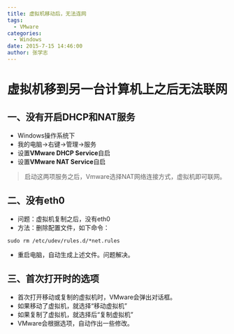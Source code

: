 ```yaml
---
title: 虚拟机移动后，无法连网
tags: 
  - VMware
categories:
  - Windows
date: 2015-7-15 14:46:00
author: 张学志
---
```






# 虚拟机移到另一台计算机上之后无法联网

## 一、没有开启DHCP和NAT服务
* Windows操作系统下
* 我的电脑→右键→管理→服务
* 设置**VMware DHCP Service**自启
* 设置**VMware NAT Service**自启

> 启动这两项服务之后，Vmware选择NAT网络连接方式，虚拟机即可联网。

<!-- more -->

## 二、没有eth0
* 问题：虚拟机复制之后，没有eth0
* 方法：删除配置文件，如下命令：
```
sudo rm /etc/udev/rules.d/*net.rules
```
* 重启电脑，自动生成上述文件。问题解决。

## 三、首次打开时的选项
* 首次打开移动或复制的虚拟机时，VMware会弹出对话框。
* 如果移动了虚拟机，就选择“移动虚拟机”
* 如果复制了虚拟机，就选择后“复制虚拟机”
* VMware会根据选项，自动作出一些修改。